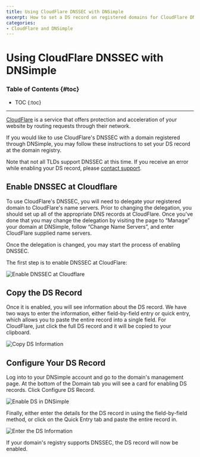 ```yaml
---
title: Using CloudFlare DNSSEC with DNSimple
excerpt: How to set a DS record on registered domains for CloudFlare DNSSEC.
categories:
- CloudFlare and DNSimple
---
```


# Using CloudFlare DNSSEC with DNSimple

### Table of Contents {#toc}

* TOC
{:toc}

---

[CloudFlare](https://www.cloudflare.com/) is a service that offers protection and acceleration of your website by routing requests through their network.

If you would like to use CloudFlare's DNSSEC with a domain registered through DNSimple, you may follow these instructions to set your DS record at the domain registry.

Note that not all TLDs support DNSSEC at this time. If you receive an error while enabling your DS record, please [contact support](https://dnsimple.com/contact).

## Enable DNSSEC at Cloudflare

To use CloudFlare's DNSSEC, you will need to delegate your registered domain to CloudFlare's name servers. Prior to changing the delegation, you should set up all of the appropriate DNS records at CloudFlare. Once you've done that you may change the delegation by visiting the page to “Manage” your domain at DNSimple, follow “Change Name Servers”, and enter CloudFlare supplied name servers.

Once the delegation is changed, you may start the process of enabling DNSSEC.

The first step is to enable DNSSEC at CloudFlare:

![Enable DNSSEC at Cloudflare](/files/cloudflare-dnssec-step1.png)

## Copy the DS Record

Once it is enabled, you will see information about the DS record. We have two ways to enter the information, either field-by-field entry or quick entry, which allows you to paste the entire record into a single field. For CloudFlare, just click the full DS record and it will be copied to your clipboard.

![Copy DS Information](/files/cloudflare-dnssec-step2.png)

## Configure Your DS Record

Log into to your DNSimple account and go to the domain's management page. At the bottom of the Domain tab you will see a card for enabling DS records. Click Configure DS Record.

![Enable DS in DNSimple](/files/dnssec-ds-record-1.png)

Finally, either enter the details for the DS record in using the field-by-field method, or click on the Quick Entry tab and paste the entire record in.

![Enter the DS Information](/files/dnssec-ds-record-2.png)

If your domain's registry supports DNSSEC, the DS record will now be enabled.
